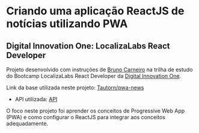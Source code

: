 # Criando uma aplicação ReactJS de notícias utilizando PWA

## Digital Innovation One: LocalizaLabs React Developer

Projeto desenvolvido com instruções de [Bruno Carneiro](https://www.linkedin.com/in/carneirobruno/) na trilha de estudo do Bootcamp LocalizaLabs React Developer da [Digital Innovation One](https://digitalinnovation.one/).

Link da base utilizada neste projeto: [Tautorn/pwa-news](https://github.com/Tautorn/pwa-news)

* API utilizada: [API](https://github.com/Tautorn/pwa-news-api)

O foco neste projeto foi aprender os conceitos de Progressive Web App (PWA) e como configurar o ReactJS para integrar aos conceitos adequadamente.